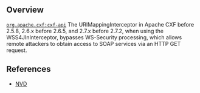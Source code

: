 ## Overview
[`org.apache.cxf:cxf-api`](http://search.maven.org/#search%7Cga%7C1%7Ca%3A%22cxf-api%22)
The URIMappingInterceptor in Apache CXF before 2.5.8, 2.6.x before 2.6.5, and 2.7.x before 2.7.2, when using the WSS4JInInterceptor, bypasses WS-Security processing, which allows remote attackers to obtain access to SOAP services via an HTTP GET request.

## References
- [NVD](https://web.nvd.nist.gov/view/vuln/detail?vulnId=CVE-2012-5633)